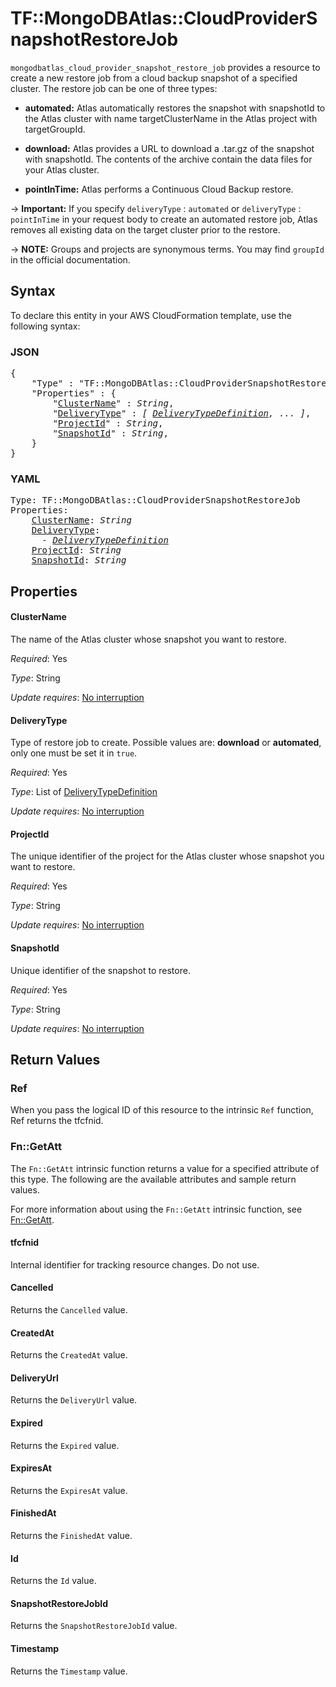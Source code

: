 # TF::MongoDBAtlas::CloudProviderSnapshotRestoreJob

`mongodbatlas_cloud_provider_snapshot_restore_job` provides a resource to create a new restore job from a cloud backup snapshot of a specified cluster. The restore job can be one of three types: 
* **automated:** Atlas automatically restores the snapshot with snapshotId to the Atlas cluster with name targetClusterName in the Atlas project with targetGroupId.

* **download:** Atlas provides a URL to download a .tar.gz of the snapshot with snapshotId. The contents of the archive contain the data files for your Atlas cluster.

* **pointInTime:**  Atlas performs a Continuous Cloud Backup restore.

-> **Important:** If you specify `deliveryType` : `automated` or `deliveryType` : `pointInTime` in your request body to create an automated restore job, Atlas removes all existing data on the target cluster prior to the restore.

-> **NOTE:** Groups and projects are synonymous terms. You may find `groupId` in the official documentation.

## Syntax

To declare this entity in your AWS CloudFormation template, use the following syntax:

### JSON

<pre>
{
    "Type" : "TF::MongoDBAtlas::CloudProviderSnapshotRestoreJob",
    "Properties" : {
        "<a href="#clustername" title="ClusterName">ClusterName</a>" : <i>String</i>,
        "<a href="#deliverytype" title="DeliveryType">DeliveryType</a>" : <i>[ <a href="deliverytypedefinition.md">DeliveryTypeDefinition</a>, ... ]</i>,
        "<a href="#projectid" title="ProjectId">ProjectId</a>" : <i>String</i>,
        "<a href="#snapshotid" title="SnapshotId">SnapshotId</a>" : <i>String</i>,
    }
}
</pre>

### YAML

<pre>
Type: TF::MongoDBAtlas::CloudProviderSnapshotRestoreJob
Properties:
    <a href="#clustername" title="ClusterName">ClusterName</a>: <i>String</i>
    <a href="#deliverytype" title="DeliveryType">DeliveryType</a>: <i>
      - <a href="deliverytypedefinition.md">DeliveryTypeDefinition</a></i>
    <a href="#projectid" title="ProjectId">ProjectId</a>: <i>String</i>
    <a href="#snapshotid" title="SnapshotId">SnapshotId</a>: <i>String</i>
</pre>

## Properties

#### ClusterName

The name of the Atlas cluster whose snapshot you want to restore.

_Required_: Yes

_Type_: String

_Update requires_: [No interruption](https://docs.aws.amazon.com/AWSCloudFormation/latest/UserGuide/using-cfn-updating-stacks-update-behaviors.html#update-no-interrupt)

#### DeliveryType

Type of restore job to create. Possible values are: **download** or **automated**, only one must be set it in ``true``.

_Required_: Yes

_Type_: List of <a href="deliverytypedefinition.md">DeliveryTypeDefinition</a>

_Update requires_: [No interruption](https://docs.aws.amazon.com/AWSCloudFormation/latest/UserGuide/using-cfn-updating-stacks-update-behaviors.html#update-no-interrupt)

#### ProjectId

The unique identifier of the project for the Atlas cluster whose snapshot you want to restore.

_Required_: Yes

_Type_: String

_Update requires_: [No interruption](https://docs.aws.amazon.com/AWSCloudFormation/latest/UserGuide/using-cfn-updating-stacks-update-behaviors.html#update-no-interrupt)

#### SnapshotId

Unique identifier of the snapshot to restore.

_Required_: Yes

_Type_: String

_Update requires_: [No interruption](https://docs.aws.amazon.com/AWSCloudFormation/latest/UserGuide/using-cfn-updating-stacks-update-behaviors.html#update-no-interrupt)

## Return Values

### Ref

When you pass the logical ID of this resource to the intrinsic `Ref` function, Ref returns the tfcfnid.

### Fn::GetAtt

The `Fn::GetAtt` intrinsic function returns a value for a specified attribute of this type. The following are the available attributes and sample return values.

For more information about using the `Fn::GetAtt` intrinsic function, see [Fn::GetAtt](https://docs.aws.amazon.com/AWSCloudFormation/latest/UserGuide/intrinsic-function-reference-getatt.html).

#### tfcfnid

Internal identifier for tracking resource changes. Do not use.

#### Cancelled

Returns the <code>Cancelled</code> value.

#### CreatedAt

Returns the <code>CreatedAt</code> value.

#### DeliveryUrl

Returns the <code>DeliveryUrl</code> value.

#### Expired

Returns the <code>Expired</code> value.

#### ExpiresAt

Returns the <code>ExpiresAt</code> value.

#### FinishedAt

Returns the <code>FinishedAt</code> value.

#### Id

Returns the <code>Id</code> value.

#### SnapshotRestoreJobId

Returns the <code>SnapshotRestoreJobId</code> value.

#### Timestamp

Returns the <code>Timestamp</code> value.

